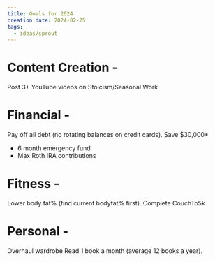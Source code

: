 ```yaml
---
title: Goals for 2024
creation date: 2024-02-25
tags:
  - ideas/sprout
---
```

# Content Creation -
Post 3+ YouTube videos on Stoicism/Seasonal Work
# Financial - 
Pay off all debt (no rotating balances on credit cards).
Save $30,000*
- 6 month emergency fund
- Max Roth IRA contributions
# Fitness - 
Lower body fat% (find current bodyfat% first).
Complete CouchTo5k
# Personal -
Overhaul wardrobe
Read 1 book a month (average 12 books a year).


